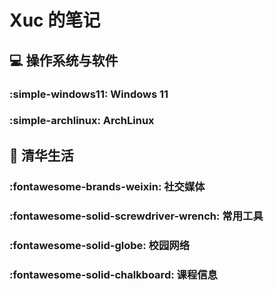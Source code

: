 # Xuc 的笔记

## :computer: 操作系统与软件

### :simple-windows11: Windows 11

### :simple-archlinux: ArchLinux

## :school: 清华生活

### :fontawesome-brands-weixin: 社交媒体

### :fontawesome-solid-screwdriver-wrench: 常用工具

### :fontawesome-solid-globe: 校园网络

### :fontawesome-solid-chalkboard: 课程信息